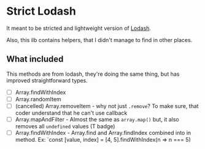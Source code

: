 # Strict Lodash

It meant to be stricted and lightweight version of [Lodash](http://lodash.com/).

Also, this ilb contains helpers, that I didn't manage to find in other places.

## What included

This methods are from lodash, they're doing the same thing, but has improved straightforward types.

- [ ] Array.findWithIndex
- [ ] Array.randomItem
- [ ] (cancelled) Array.removeItem - why not just `.remove`? To make sure, that coder understand that he can't use callback
- [ ] Array.mapAndFilter - Almost the same as `array.map()` but, it also removes all `undefined` values (T badge)
- [ ] Array.findWithIndex - Array.find and Array.findIndex combined into in method. Ex: `const [value, index] = [4, 5].findWithIndex(n => n === 5)
